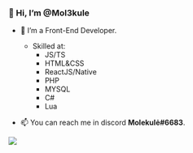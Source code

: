 ### 👋 Hi, I’m @Mol3kule
- 🌱 I’m a Front-End Developer.
  * Skilled at:
    - JS/TS
    - HTML&CSS
    - ReactJS/Native
    - PHP
    - MYSQL
    - C#
    - Lua

- 📫 You can reach me in discord **Molekulė#6683**.


<img src="https://github-readme-stats.vercel.app/api?username=Mol3kule&&show_icons=true&title_color=ffffff&icon_color=bb2acf&text_color=daf7dc&bg_color=151515">
<!---
Mol3kule/Mol3kule is a ✨ special ✨ repository because its `README.md` (this file) appears on your GitHub profile.
You can click the Preview link to take a look at your changes.
--->
